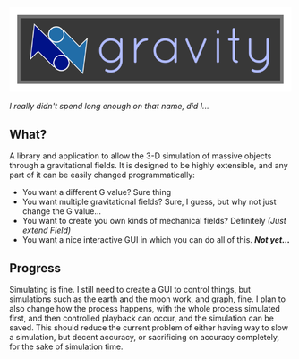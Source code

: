 ![logo](logo.svg)

*I really didn't spend long enough on that name, did I...*

## What?
A library and application to allow the 3-D simulation of massive objects through a gravitational fields.
It is designed to be highly extensible, and any part of it can be easily changed programmatically:

 * You want a different G value? Sure thing
 * You want multiple gravitational fields? Sure, I guess, but why not just change the G value...
 * You want to create you own kinds of mechanical fields? Definitely *(Just extend Field)*
 * You want a nice interactive GUI in which you can do all of this. ***Not yet...***
 
## Progress
Simulating is fine. I still need to create a GUI to control things, but simulations such as the earth
and the moon work, and graph, fine. I plan to also change how the process happens, with the whole
process simulated first, and then controlled playback can occur, and the simulation can be saved. This
should reduce the current problem of either having way to slow a simulation, but decent accuracy, or
sacrificing on accuracy completely, for the sake of simulation time.